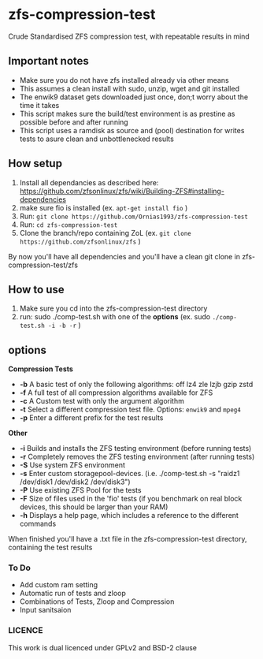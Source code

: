 
# zfs-compression-test
Crude Standardised ZFS compression test, with repeatable results in mind

## Important notes
- Make sure you do not have zfs installed already via other means
- This assumes a clean install with sudo, unzip, wget and git installed
- The enwik9 dataset gets downloaded just once, don;t worry about the time it takes
- This script makes sure the build/test environment is as prestine as possible before and after running
- This script uses a ramdisk as source and (pool) destination for writes tests to asure clean and unbottlenecked results

## How setup

1. Install all dependancies as described here: https://github.com/zfsonlinux/zfs/wiki/Building-ZFS#installing-dependencies
2. make sure fio is installed (ex. `apt-get install fio` )
3. Run: `git clone https://github.com/Ornias1993/zfs-compression-test`
4. Run: `cd zfs-compression-test`
5. Clone the branch/repo containing ZoL (ex. `git clone https://github.com/zfsonlinux/zfs` )

By now you'll have all dependencies and you'll have a clean git clone in zfs-compression-test/zfs

## How to use
1. Make sure you cd into the zfs-compression-test directory
2. run: sudo ./comp-test.sh with one of the **options** (ex. sudo `./comp-test.sh -i -b -r` )

## options

**Compression Tests**
- **-b** A basic test of only the following algorithms: off lz4 zle lzjb gzip zstd
- **-f** A full test of all compression algorithms available for ZFS
- **-c** A Custom test with only the argument algorithm
- **-t** Select a different compression test file. Options: `enwik9` and `mpeg4`
- **-p** Enter a different prefix for the test results

**Other**
- **-i** Builds and installs the ZFS testing environment (before running tests)
- **-r** Completely removes the ZFS testing environment (after running tests)
- **-S** Use system ZFS environment
- **-s** Enter custom storagepool-devices. (i.e. ./comp-test.sh -s "raidz1 /dev/disk1 /dev/disk2 /dev/disk3") 
- **-P** Use existing ZFS Pool for the tests
- **-F** Size of files used in the 'fio' tests (if you benchmark on real block devices, this should be larger than your RAM)
- **-h** Displays a help page, which includes a reference to the different commands

When finished you'll have a .txt file in the zfs-compression-test directory, containing the test results


### To Do
- Add custom ram setting
- Automatic run of tests and zloop
- Combinations of Tests, Zloop and Compression
- Input sanitsaion

### LICENCE
This work is dual licenced under GPLv2 and BSD-2 clause
